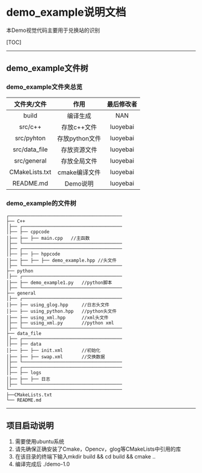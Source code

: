 #  demo_example说明文档 
本Demo视觉代码主要用于兑换站的识别

[TOC]

------

## demo_example文件树

### demo_example文件夹总览

|  文件夹/文件   |     作用      | 最后修改者 |
| :------------: | :-----------: | :--------: |
|     build      |   编译生成    |    NAN     |
|      src/c++       |  存放c++文件  |   luoyebai   |
|     src/pyhton     | 存放python文件 |   luoyebai   |
| src/data_file | 存放资源文件 | luoyebai |
| src/general | 存放全局文件 | luoyebai |
| CMakeLists.txt | cmake编译文件 |   luoyebai   |
|   README.md    |   Demo说明    |   luoyebai   |

### demo_example的文件树

```
┌──────────────────────────────────────────
├── C++
│├── ┌─────────────────────────────────────
│├── ├── cppcode	
│├── ├── ├── main.cpp	//主函数
│├── └─────────────────────────────────────
│├── ┌─────────────────────────────────────
│├── ├── ├── hppcode
│├── ├── ├── ├── demo_example.hpp //头文件
│├── └─────────────────────────────────────
├── python
│├── ┌─────────────────────────────────────
│├── ├── demo_example1.py	//python脚本
│├── └─────────────────────────────────────
├── general
│├── ┌─────────────────────────────────────
│├── ├── using_glog.hpp		//日志头文件
│├── ├── using_python.hpp	//python头文件
│├── ├── using_xml.hpp		//xml头文件
│├── ├── using_xml.py		//python xml
│├── └─────────────────────────────────────
├── data_file
│├── ┌─────────────────────────────────────
│├── ├── data
│├── ├── ├── init.xml		//初始化
│├── ├── ├── swap.xml		//交换数据
│├── └─────────────────────────────────────
│├── ┌─────────────────────────────────────
│├── ├── logs
│├── ├── ├── 日志
│├── └─────────────────────────────────────
└──────────────────────────────────────────
├──CMakeLists.txt
└── README.md
```

------

## 项目启动说明

1. 需要使用ubuntu系统
2. 请先确保正确安装了Cmake，Opencv，glog等CMakeLists中引用的库
3. 在该目录的终端下输入mkdir build && cd build  && cmake ..
7. 编译完成后 ./demo-1.0

